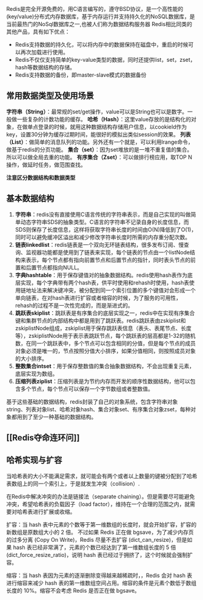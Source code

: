 Redis是完全开源免费的，用C语言编写的，遵守BSD协议，是一个高性能的(key/value)分布式内存数据库，基于内存运行并支持持久化的NoSQL数据库，是当前最热门的NoSql数据库之一,也被人们称为数据结构服务器
Redis相比同类的其他产品，具有如下优点：
- Redis支持数据的持久化，可以将内存中的数据保持在磁盘中，重启的时候可以再次加载进行使用。
- Redis不仅仅支持简单的key-value类型的数据，同时还提供list，set，zset，hash等数据结构的存储。
- Redis支持数据的备份，即master-slave模式的数据备份
## 常用数据类型及使用场景
**字符串（String）**：最常规的set/get操作，value可以是String也可以是数字。一般做一些复杂的计数功能的缓存。
**哈希（Hash）**：这里value存放的是结构化的对象，在做单点登录的时候，就用这种数据结构存储用户信息，以cookieId作为key，设置30分钟为缓存过期时间，能很好的模拟出类似session的效果。
**列表（List）**：做简单的消息队列的功能。另外还有一个就是，可以利用lrange命令，做基于redis的分页功能。
**集合（set）**：因为set堆放的是一堆不重复值的集合。所以可以做全局去重的功能。
**有序集合（Zset）**：可以做排行榜应用，取TOP N操作，做延时任务，做范围查找。

**注意区分数据结构和数据类型**
## 基本数据结构

1. **字符串**：redis没有直接使用C语言传统的字符串表示，而是自己实现的叫做简单动态字符串SDS的抽象类型。C语言的字符串不记录自身的长度信息，而SDS则保存了长度信息，这样将获取字符串长度的时间由O(N)降低到了O(1)，同时可以避免缓冲区溢出和减少修改字符串长度时所需的内存重分配次数。
2. **链表linkedlist**：redis链表是一个双向无环链表结构，很多发布订阅、慢查询、监视器功能都是使用到了链表来实现，每个链表的节点由一个listNode结构来表示，每个节点都有指向前置节点和后置节点的指针，同时表头节点的前置和后置节点都指向NULL。
3. **字典hashtable**：用于保存键值对的抽象数据结构。redis使用hash表作为底层实现，每个字典带有两个hash表，供平时使用和rehash时使用，hash表使用链地址法来解决键冲突，被分配到同一个索引位置的多个键值对会形成一个单向链表，在对hash表进行扩容或者缩容的时候，为了服务的可用性，rehash的过程不是一次性完成的，而是渐进式的。
4. **跳跃表skiplist**：跳跃表是有序集合的底层实现之一，redis中在实现有序集合键和集群节点的内部结构中都是用到了跳跃表。redis跳跃表由zskiplist和zskiplistNode组成，zskiplist用于保存跳跃表信息（表头、表尾节点、长度等），zskiplistNode用于表示表跳跃节点，每个跳跃表的层高都是1-32的随机数，在同一个跳跃表中，多个节点可以包含相同的分值，但是每个节点的成员对象必须是唯一的，节点按照分值大小排序，如果分值相同，则按照成员对象的大小排序。
5. **整数集合intset**：用于保存整数值的集合抽象数据结构，不会出现重复元素，底层实现为数组。
6. **压缩列表ziplist**：压缩列表是为节约内存而开发的顺序性数据结构，他可以包含多个节点，每个节点可以保存一个字节数组或者整数值。

基于这些基础的数据结构，redis封装了自己的对象系统，包含字符串对象string、列表对象list、哈希对象hash、集合对象set、有序集合对象zset，每种对象都用到了至少一种基础的数据结构。

## [[Redis夺命连环问]]

## 哈希实现与扩容

当哈希表的大小不能满足需求，就可能会有两个或者以上数量的键被分配到了哈希表数组上的同一个索引上，于是就发生冲突（collision）.

在Redis中解决冲突的办法是链接法（separate chaining）。但是需要尽可能避免冲突，希望哈希表的负载因子（load factor），维持在一个合理的范围之内，就需要对哈希表进行扩展或收缩。

扩容：当 hash 表中元素的个数等于第一维数组的长度时，就会开始扩容，扩容的新数组是原数组大小的 2 倍。
不过如果 Redis 正在做 bgsave，为了减少内存页的过多分离 (Copy On Write)，Redis 尽量不去扩容 (dict_can_resize)，但是如果 hash 表已经非常满了，元素的个数已经达到了第一维数组长度的 5 倍 (dict_force_resize_ratio)，说明 hash 表已经过于拥挤了，这个时候就会强制扩容。



缩容：当 hash 表因为元素的逐渐删除变得越来越稀疏时，，Redis 会对 hash 表进行缩容来减少 hash 表的第一维数组空间占用。缩容的条件是元素个数低于数组长度的 10%。缩容不会考虑 Redis 是否正在做 bgsave。